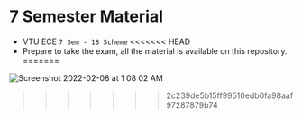 # 7 Semester Material

- VTU ECE `7 Sem - 18 Scheme`
<<<<<<< HEAD
- Prepare to take the exam, all the material is available on this repository.
=======

![Screenshot 2022-02-08 at 1 08 02 AM](https://user-images.githubusercontent.com/28717686/152859435-e8b8b3b4-ad5a-4e58-9862-5b688a4ecc0b.png)
>>>>>>> 2c239de5b15ff99510edb0fa98aaf97287879b74

